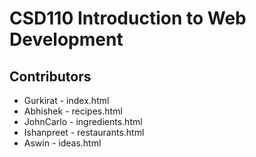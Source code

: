 # CSD110 Introduction to Web Development

## Contributors
- Gurkirat - index.html
- Abhishek - recipes.html
- JohnCarlo - ingredients.html
- Ishanpreet - restaurants.html
- Aswin - ideas.html